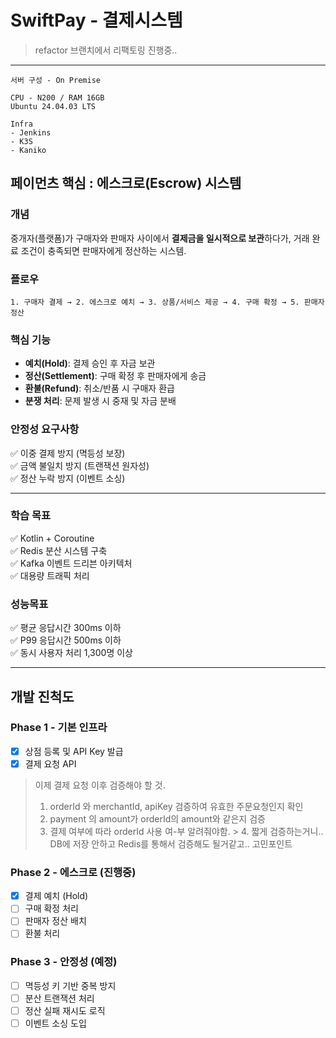 # SwiftPay - 결제시스템
> refactor 브랜치에서 리팩토링 진행중..
---

```text
서버 구성 - On Premise

CPU - N200 / RAM 16GB
Ubuntu 24.04.03 LTS

Infra
- Jenkins
- K3S
- Kaniko
```


## 페이먼츠 핵심 : 에스크로(Escrow) 시스템
### 개념
중개자(플랫폼)가 구매자와 판매자 사이에서 **결제금을 일시적으로 보관**하다가,
거래 완료 조건이 충족되면 판매자에게 정산하는 시스템.
### 플로우
```
1. 구매자 결제 → 2. 에스크로 예치 → 3. 상품/서비스 제공 → 4. 구매 확정 → 5. 판매자 정산
```

### 핵심 기능
- **예치(Hold)**: 결제 승인 후 자금 보관
- **정산(Settlement)**: 구매 확정 후 판매자에게 송금
- **환불(Refund)**: 취소/반품 시 구매자 환급
- **분쟁 처리**: 문제 발생 시 중재 및 자금 분배

### 안정성 요구사항
✅ 이중 결제 방지 (멱등성 보장)  
✅ 금액 불일치 방지 (트랜잭션 원자성)  
✅ 정산 누락 방지 (이벤트 소싱)

---

### 학습 목표
✅ Kotlin + Coroutine  
✅ Redis 분산 시스템 구축  
✅ Kafka 이벤트 드리븐 아키텍처  
✅ 대용량 트래픽 처리

### 성능목표
✅ 평균 응답시간 300ms 이하  
✅ P99 응답시간 500ms 이하  
✅ 동시 사용자 처리 1,300명 이상

---

## 개발 진척도

### Phase 1 - 기본 인프라
- [x] 상점 등록 및 API Key 발급
- [x] 결제 요청 API
> 이제 결제 요청 이후 검증해야 할 것.
> 1. orderId 와 merchantId, apiKey 검증하여 유효한 주문요청인지 확인
> 2. payment 의 amount가 orderId의 amount와 같은지 검증
> 3. 결제 여부에 따라 orderId 사용 여-부 알려줘야함.
     >    4. 짧게 검증하는거니.. DB에 저장 안하고 Redis를 통해서 검증해도 될거같고.. 고민포인트


### Phase 2 - 에스크로 (진행중)
- [x] 결제 예치 (Hold)
- [ ] 구매 확정 처리
- [ ] 판매자 정산 배치
- [ ] 환불 처리

### Phase 3 - 안정성 (예정)
- [ ] 멱등성 키 기반 중복 방지
- [ ] 분산 트랜잭션 처리
- [ ] 정산 실패 재시도 로직
- [ ] 이벤트 소싱 도입
